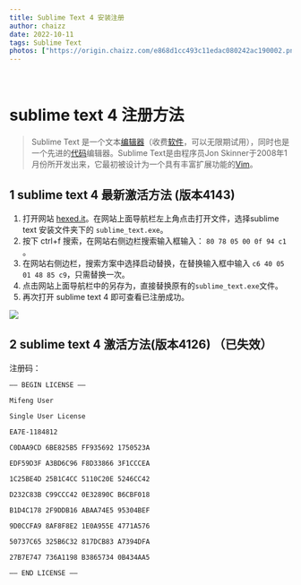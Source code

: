 ```yaml
---
title: Sublime Text 4 安装注册
author: chaizz
date: 2022-10-11
tags: Sublime Text
photos: ["https://origin.chaizz.com/e868d1cc493c11edac080242ac190002.png"]
---
```


​                     

<!--more-->

# sublime text 4 注册方法

> Sublime Text 是一个文本[编辑器](https://baike.baidu.com/item/编辑器/9067697?fromModule=lemma_inlink)（收费[软件](https://baike.baidu.com/item/软件/12053?fromModule=lemma_inlink)，可以无限期试用），同时也是一个先进的[代码](https://baike.baidu.com/item/代码/86048?fromModule=lemma_inlink)编辑器。Sublime Text是由程序员Jon Skinner于2008年1月份所开发出来，它最初被设计为一个具有丰富扩展功能的[Vim](https://baike.baidu.com/item/Vim?fromModule=lemma_inlink)。



## 1 sublime text 4 最新激活方法 (版本4143)

1. 打开网站 [hexed.it](https://hexed.it/)。在网站上面导航栏左上角点击打开文件，选择sublime text 安装文件夹下的 `sublime_text.exe`。
2. 按下 ctrl+f 搜索，在网站右侧边栏搜索输入框输入： `80 78 05 00 0f 94 c1` 。
3. 在网站右侧边栏，搜索方案中选择启动替换，在替换输入框中输入 `c6 40 05 01 48 85 c9`，只需替换一次。
4. 点击网站上面导航栏中的另存为，直接替换原有的`sublime_text.exe`文件。
5. 再次打开 sublime text 4 即可查看已注册成功。

![](https://origin.chaizz.com/tc/Snipaste_2023-02-07_09-37-52.png)



## 2 sublime text 4 激活方法(版本4126) （已失效）

注册码：

```shell
—– BEGIN LICENSE —–

Mifeng User

Single User License

EA7E-1184812

C0DAA9CD 6BE825B5 FF935692 1750523A

EDF59D3F A3BD6C96 F8D33866 3F1CCCEA

1C25BE4D 25B1C4CC 5110C20E 5246CC42

D232C83B C99CCC42 0E32890C B6CBF018

B1D4C178 2F9DDB16 ABAA74E5 95304BEF

9D0CCFA9 8AF8F8E2 1E0A955E 4771A576

50737C65 325B6C32 817DCB83 A7394DFA

27B7E747 736A1198 B3865734 0B434AA5

—— END LICENSE ——
```


